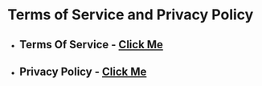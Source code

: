 # Terms of Service and Privacy Policy
- ## Terms Of Service - [Click Me](https://github.com/Aspect-Development/Aspect-Legal/tree/Terms-Of-Service)
- ## Privacy Policy - [Click Me]()

